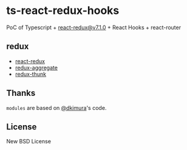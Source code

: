 # ts-react-redux-hooks

PoC of Typescript + react-redux@v7.1.0 + React Hooks + react-router

## redux

- [react-redux](https://github.com/reduxjs/react-redux)
- [redux-aggregate](https://github.com/takefumi-yoshii/redux-aggregate)
- [redux-thunk](https://github.com/reduxjs/redux-thunk)

## Thanks

`modules` are based on [@dkimura](https://github.com/dkimura)'s code.

## License

New BSD License
